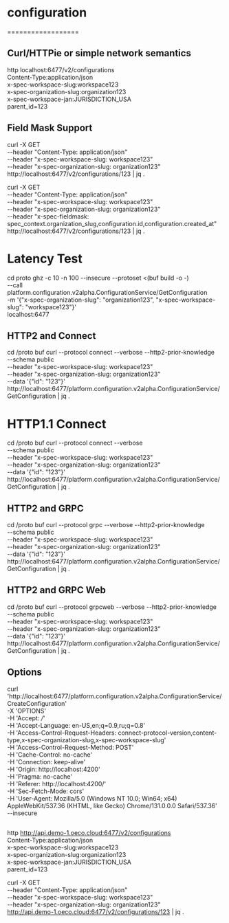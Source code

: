 # configuration

==================

## Curl/HTTPie or simple network semantics
http localhost:6477/v2/configurations \
Content-Type:application/json \
x-spec-workspace-slug:workspace123 \
x-spec-organization-slug:organization123 \
x-spec-workspace-jan:JURISDICTION_USA \
parent_id=123

## Field Mask Support
curl -X GET \
--header "Content-Type: application/json" \
--header "x-spec-workspace-slug: workspace123" \
--header "x-spec-organization-slug: organization123" \
http://localhost:6477/v2/configurations/123 | jq .

curl -X GET \
--header "Content-Type: application/json" \
--header "x-spec-workspace-slug: workspace123" \
--header "x-spec-organization-slug: organization123" \
--header "x-spec-fieldmask: spec_context.organization_slug,configuration.id,configuration.created_at" \
http://localhost:6477/v2/configurations/123 | jq .

# Latency Test
cd proto
ghz -c 10 -n 100 --insecure --protoset <(buf build -o -) \
--call platform.configuration.v2alpha.ConfigurationService/GetConfiguration \
-m '{"x-spec-organization-slug": "organization123", "x-spec-workspace-slug": "workspace123"}' \
localhost:6477

## HTTP2 and Connect
cd /proto
buf curl --protocol connect --verbose --http2-prior-knowledge \
--schema public \
--header "x-spec-workspace-slug: workspace123" \
--header "x-spec-organization-slug: organization123" \
--data '{"id": "123"}' \
http://localhost:6477/platform.configuration.v2alpha.ConfigurationService/GetConfiguration | jq .

# HTTP1.1 Connect
cd /proto
buf curl --protocol connect --verbose \
--schema public \
--header "x-spec-workspace-slug: workspace123" \
--header "x-spec-organization-slug: organization123" \
--data '{"id": "123"}' \
http://localhost:6477/platform.configuration.v2alpha.ConfigurationService/GetConfiguration | jq .

## HTTP2 and GRPC
cd /proto
buf curl --protocol grpc --verbose --http2-prior-knowledge \
--schema public \
--header "x-spec-workspace-slug: workspace123" \
--header "x-spec-organization-slug: organization123" \
--data '{"id": "123"}' \
http://localhost:6477/platform.configuration.v2alpha.ConfigurationService/GetConfiguration | jq .

## HTTP2 and GRPC Web
cd /proto
buf curl --protocol grpcweb --verbose --http2-prior-knowledge \
--schema public \
--header "x-spec-workspace-slug: workspace123" \
--header "x-spec-organization-slug: organization123" \
--data '{"id": "123"}' \
http://localhost:6477/platform.configuration.v2alpha.ConfigurationService/GetConfiguration | jq .

## Options
curl 'http://localhost:6477/platform.configuration.v2alpha.ConfigurationService/CreateConfiguration' \
-X 'OPTIONS' \
-H 'Accept: */*' \
-H 'Accept-Language: en-US,en;q=0.9,ru;q=0.8' \
-H 'Access-Control-Request-Headers: connect-protocol-version,content-type,x-spec-organization-slug,x-spec-workspace-slug' \
-H 'Access-Control-Request-Method: POST' \
-H 'Cache-Control: no-cache' \
-H 'Connection: keep-alive' \
-H 'Origin: http://localhost:4200' \
-H 'Pragma: no-cache' \
-H 'Referer: http://localhost:4200/' \
-H 'Sec-Fetch-Mode: cors' \
-H 'User-Agent: Mozilla/5.0 (Windows NT 10.0; Win64; x64) AppleWebKit/537.36 (KHTML, like Gecko) Chrome/131.0.0.0 Safari/537.36' \
--insecure


## 

http http://api.demo-1.oeco.cloud:6477/v2/configurations \
Content-Type:application/json \
x-spec-workspace-slug:workspace123 \
x-spec-organization-slug:organization123 \
x-spec-workspace-jan:JURISDICTION_USA \
parent_id=123

curl -X GET \
--header "Content-Type: application/json" \
--header "x-spec-workspace-slug: workspace123" \
--header "x-spec-organization-slug: organization123" \
http://api.demo-1.oeco.cloud:6477/v2/configurations/123 | jq .